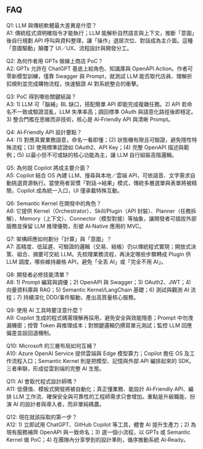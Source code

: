## FAQ  
Q1: LLM 與傳統軟體最大差異是什麼？  
A1: 傳統程式須明確指令才能執行；LLM 能解析自然語言與上下文，推斷「意圖」後自行規劃 API 呼叫與資料整理，讓「操作」退居次位、對話成為主介面。這種「意圖驅動」顛覆了 UI／UX、流程設計與開發分工。  

Q2: 為何作者用 GPTs 做線上商店 PoC？  
A2: GPTs 允許在 ChatGPT 基底上給角色、知識庫與 OpenAPI Action。作者可零新模型訓練，僅靠 Swagger 與 Prompt，就測試 LLM 能否取代店員、理解折扣規則並完成購物流程，快速驗證 AI 對系統整合的衝擊。  

Q3: PoC 得到哪些關鍵結論？  
A3: 1) LLM 可「腦補」BL 缺口，搭配簡單 API 即能完成複雜任務。2) API 若命名不一致或驗證混亂，LLM 失準率高；調回標準 OAuth 與語意化路徑後即穩定。3) 整合門檻在思維而非技術，核心是 AI‑Friendly API 與清晰 Prompt。  

Q4: AI‑Friendly API 設計要點？  
A4: (1) 對應真實業務語意，命名一看即懂；(2) 狀態機有限且可驗證，避免隱性特殊流程；(3) 使用標準認證如 OAuth2、API Key；(4) 完整 OpenAPI 描述與範例；(5) 以最小但不可或缺的核心功能為主，讓 LLM 自行組裝高階邏輯。  

Q5: 為何說 Copilot 將成主要介面？  
A5: Copilot 結合 OS 內建 LLM、搜尋與本地／雲端 API，可依語音、文字需求自動挑選資源執行。當使用者習慣「對話→結果」模式，傳統多層選單與表單將被精簡，Copilot 成為統一入口，UI 僅承載特殊互動。  

Q6: Semantic Kernel 在開發中的角色？  
A6: 它提供 Kernel（Orchestrator）、Skill/Plugin（API 封裝）、Planner（任務拆解）、Memory（上下文）、Connector（模型對接）等抽象，讓開發者可插拔外部服務並保留 LLM 推理優勢，形塑 AI‑Native 應用的 MVC。  

Q7: 架構師應如何劃分「計算」與「意圖」？  
A7: 高精度、低延遲、可驗證的邏輯（交易、結帳）仍以傳統程式實現；開放式決策、組合、摘要可交給 LLM。先梳理業務流程，再決定哪些步驟轉成 Plugin 供 LLM 調度，哪些維持嚴格 API，避免「全丟 AI」或「完全不用 AI」。  

Q8: 開發者必修技能清單？  
A8: 1) Prompt 編寫與調優；2) OpenAPI 與 Swagger；3) OAuth2、JWT；4) 向量資料庫與 RAG；5) Semantic Kernel/LangChain 基礎；6) 測試與觀測 AI 流程；7) 持續深化 DDD/事件驅動，產出高質量核心服務。  

Q9: 使用 AI 工具時要注意什麼？  
A9: Copilot 生成的程式碼需理解再採用，避免安全與效能隱患；Prompt 中勿洩漏機密；控管 Token 與推理成本；對關鍵邏輯仍撰寫單元測試；監控 LLM 回應偏差並設回退機制。  

Q10: Microsoft 的三層布局如何互補？  
A10: Azure OpenAI Service 提供雲端與 Edge 模型算力；Copilot 擔任 OS 及工作流程入口；Semantic Kernel 則是把模型、記憶與外部 API 編排起來的 SDK。三者串聯，形成從雲到端的完整 AI 生態。  

Q11: AI 會取代程式設計師嗎？  
A11: 低價值、模板式開發將被自動化；真正懂業務、能設計 AI‑Friendly API、編排 LLM 工作流、確保安全與可靠性的工程師需求只會增加。重點是升級職能，扮演 AI 的設計者與導入者，而非單純碼農。  

Q12: 現在就該採取的第一步？  
A12: 1) 立即試用 ChatGPT、GitHub Copilot 等工具，體會 AI 提升生產力；2) 為現有服務補齊 OpenAPI 與一致命名；3) 選一個小流程，以 GPTs 或 Semantic Kernel 做 PoC；4) 在團隊內分享學到的設計準則，循序推動系統 AI‑Ready。